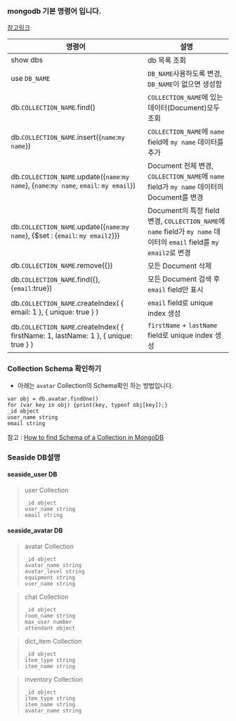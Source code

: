 ### mongodb 기본 명령어 입니다.

[참고링크](https://velopert.com/mongodb-tutorial-list)

| 명령어 | 설명 |
| ------ | ----------- |
| show dbs | db 목록 조회 |
| use `DB_NAME` | `DB_NAME`사용하도록 변경,  `DB_NAME`이 없으면 생성함 |
| db.`COLLECTION_NAME`.find()  | `COLLECTION_NAME`에 있는 데이터(Document)모두 조회|
| db.`COLLECTION_NAME`.insert({`name`:`my name`}) | `COLLECTION_NAME`에 `name` field에 `my name` 데이터를 추가 |
| db.`COLLECTION_NAME`.update({`name`:`my name`}, {`name`:`my name`, `email`: `my email`}) | Document 전체 변경, `COLLECTION_NAME`에 `name` field가 `my name` 데이터의 Document를 변경 |
| db.`COLLECTION_NAME`.update({`name`:`my name`}, {$set : {`email`: `my email2`}}) | Document의 특정 field변경, `COLLECTION_NAME`에 `name` field가 `my name` 데이터의 `email` field를 `my email2`로 변경 |
| db.`COLLECTION_NAME`.remove({})| 모든 Document 삭제|
| db.`COLLECTION_NAME`.find({}, {`email`:true}) | 모든 Document 검색 후 `email` field만 표시|
| db.`COLLECTION_NAME`.createIndex( { email: 1 }, { unique: true } )|`email` field로 unique index 생성|
| db.`COLLECTION_NAME`.createIndex( { firstName: 1, lastName: 1 }, { unique: true } )|`firstName` + `lastName` field로 unique index 생성|

### Collection Schema 확인하기
- 아래는 `avatar` Collection의 Schema확인 하는 방법입니다.
```
var obj = db.avatar.findOne()
for (var key in obj) {print(key, typeof obj[key]);}
_id object
user_name string
email string
```
참고 : [How to find Schema of a Collection in MongoDB](https://medium.com/@ahsan.ayaz/how-to-find-schema-of-a-collection-in-mongodb-d9a91839d992)


### Seaside DB설명
#### seaside_user DB
> user Collection
> ```
> _id object
> user_name string
> email string
> ```

#### seaside_avatar DB
> avatar Collection
> ```
> _id object
> avatar_name string
> avatar_level string
> equipment string
> user_name string
> ````

> chat Collection
> ```
> _id object
> room_name string
> max_user number
> attendant object
> ```

> dict_item Collection
> ```
> _id object
> item_type string
> item_name string
> ```

> inventory Collection
> ```
> _id object
> item_type string
> item_name string
> avatar_name string
> ```
